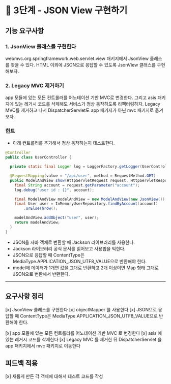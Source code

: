 # 🚀 3단계 - JSON View 구현하기

## 기능 요구사항
### 1. JsonView 클래스를 구현한다
webmvc.org.springframework.web.servlet.view 패키지에서 JsonView 클래스를 찾을 수 있다.
HTML 이외에 JSON으로 응답할 수 있도록 JsonView 클래스를 구현해보자.

### 2. Legacy MVC 제거하기
app 모듈에 있는 모든 컨트롤러를 어노테이션 기반 MVC로 변경한다.
그리고 asis 패키지에 있는 레거시 코드를 삭제해도 서비스가 정상 동작하도록 리팩터링하자.
Legacy MVC를 제거하고 나서 DispatcherServlet도 app 패키지가 아닌 mvc 패키지로 옮겨보자.

### 힌트
- 아래 컨트롤러를 추가해서 정상 동작하는지 테스트한다.
```java
@Controller
public class UserController {

  private static final Logger log = LoggerFactory.getLogger(UserController.class);

  @RequestMapping(value = "/api/user", method = RequestMethod.GET)
  public ModelAndView show(HttpServletRequest request, HttpServletResponse response) {
    final String account = request.getParameter("account");
    log.debug("user id : {}", account);

    final ModelAndView modelAndView = new ModelAndView(new JsonView());
    final User user = InMemoryUserRepository.findByAccount(account)
        .orElseThrow();

    modelAndView.addObject("user", user);
    return modelAndView;
  }
}
```

- JSON을 자바 객체로 변환할 때 Jackson 라이브러리를 사용한다.
- Jackson 라이브러리 공식 문서를 읽어보고 사용법을 익힌다.
- JSON으로 응답할 때 ContentType은 MediaType.APPLICATION_JSON_UTF8_VALUE으로 반환해야 한다.
- model에 데이터가 1개면 값을 그대로 반환하고 2개 이상이면 Map 형태 그대로 JSON으로 변환해서 반환한다.

---
## 요구사항 정리
[x] JsonView 클래스를 구현한다
    [x] objectMapper 를 사용한다
    [x] JSON으로 응답할 때 ContentType은 MediaType.APPLICATION_JSON_UTF8_VALUE으로 반환해야 한다.

[x] app 모듈에 있는 모든 컨트롤러를 어노테이션 기반 MVC 로 변경한다 
[x] asis 에 있는 레거시 코드를 삭제한다 
[x] Legacy MVC 를 제거한 뒤 DispatcherServlet 을 app 패키지에서 mvc 패키지로 이동한다 

## 피드백 적용
[x] 새롭게 만든 각 객체에 대해서 테스트 코드를 작성


